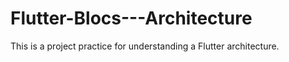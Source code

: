 # Flutter-Blocs---Architecture
This is a project practice for understanding a Flutter architecture.
